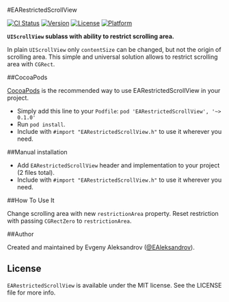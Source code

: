 #EARestrictedScrollView

[![CI Status](http://img.shields.io/travis/ealeksandrov/EARestrictedScrollView.svg?style=flat)](https://travis-ci.org/ealeksandrov/EARestrictedScrollView)
[![Version](https://img.shields.io/cocoapods/v/EARestrictedScrollView.svg?style=flat)](http://cocoadocs.org/docsets/EARestrictedScrollView)
[![License](https://img.shields.io/cocoapods/l/EARestrictedScrollView.svg?style=flat)](http://cocoadocs.org/docsets/EARestrictedScrollView)
[![Platform](https://img.shields.io/cocoapods/p/EARestrictedScrollView.svg?style=flat)](http://cocoadocs.org/docsets/EARestrictedScrollView)

**`UIScrollView` sublass with ability to restrict scrolling area.**

In plain `UIScrollView` only `contentSize` can be changed, but not the origin of scrolling area. This simple and universal solution allows to restrict scrolling area with `CGRect`.

##CocoaPods

[CocoaPods](http://cocoapods.org/) is the recommended way to use EARestrictedScrollView in your project.

* Simply add this line to your `Podfile`: `pod 'EARestrictedScrollView', '~> 0.1.0'`
* Run `pod install`.
* Include with `#import "EARestrictedScrollView.h"` to use it wherever you need.

##Manual installation

* Add `EARestrictedScrollView` header and implementation to your project (2 files total).
* Include with `#import "EARestrictedScrollView.h"` to use it wherever you need.

##How To Use It

Change scrolling area with new `restrictionArea` property. Reset restriction with passing `CGRectZero` to `restrictionArea`.

##Author

Created and maintained by Evgeny Aleksandrov ([@EAleksandrov](https://twitter.com/EAleksandrov)).

## License

`EARestrictedScrollView` is available under the MIT license. See the LICENSE file for more info.
